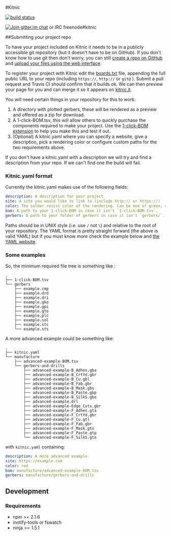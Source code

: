 #Kitnic

[![build status][1]](https://travis-ci.org/monostable/kitnic)

[![Join gitter.im chat][2]](https://gitter.im/monostable/kitnic) or IRC freenode#kitnic

##Submitting your project repo

To have your project included on Kitnic it needs to be in a publicly accessible
git repository (but it doesn't have to be on GitHub). If you don't know how to
use git then don't worry, you can still [create a repo on GitHub][4] and [upload your
files using the web interface][5].

To register your project with Kitnic edit the [boards.txt](boards.txt) file,
appending the full public URL to your repo (including `https://`, `http://` or
`git@` ). Submit a pull request and Travis CI should confirm that it builds ok.
We can then preview your page for you and can merge it so it appears on
[kitnic.it](http://kitnic.it). 

You will need certain things in your repository for this to work:

1. A directory with plotted gerbers, these will be rendered as a preview and offered as a zip for download.
1. A 1-click-BOM.tsv, this will allow others to quickly purchase the components
   required to make your project. Use the [1-click-BOM extension](http://1clickBOM.com) 
   to help you make this and test it out.
1. (Optional) A kitnic.yaml where you can specify a website, give a
   description, pick a rendering color or configure custom paths for the two
   requirements above.

If you don't have a kitnic.yaml with a description we will try and find a
description from your repo. If we can't find one the build will fail.

### Kitnic.yaml format

Currently the kitnic.yaml makes use of the following fields:

```yaml
description: A description for your project
site: A site you would like to link to (include http:// or https://)
color: The solder resist color of the rendering. Can be one of green, red, blue, black, white, orange, purple or yellow.
bom: A path to your 1-click-BOM in case it isn't `1-click-BOM.tsv`.
gerbers: A path to your folder of gerbers in case it isn't `gerbers/`.
```
Paths should be in UNIX style (i.e. use `/` not `\`) and relative to the root of your
repository. The YAML format is pretty straight forward (the above is valid
YAML) but if you must know more check the example below and [the YAML website][6].

### Some examples

So, the minimum required file tree is something like :

```
.
├── 1-click-BOM.tsv
└── gerbers
    ├── example.cmp
    ├── example.drd
    ├── example.dri
    ├── example.gko
    ├── example.gpi
    ├── example.gto
    ├── example.plc
    ├── example.sol
    ├── example.stc
    └── example.sts
```

A more advanced example could be something like:

```
.
├── kitnic.yaml
└── manufacture
    ├── advanced-example-BOM.tsv
    └── gerbers-and-drills
        ├── advanced-example-B_Adhes.gba
        ├── advanced-example-B_CrtYd.gbr
        ├── advanced-example-B_Cu.gbl
        ├── advanced-example-B_Fab.gbr
        ├── advanced-example-B_Mask.gbs
        ├── advanced-example-B_Paste.gbp
        ├── advanced-example-B_SilkS.gbo
        ├── advanced-example.drl
        ├── advanced-example-Edge_Cuts.gbr
        ├── advanced-example-F_Adhes.gta
        ├── advanced-example-F_CrtYd.gbr
        ├── advanced-example-F_Cu.gtl
        ├── advanced-example-F_Fab.gbr
        ├── advanced-example-F_Mask.gts
        ├── advanced-example-F_Paste.gtp
        └── advanced-example-F_SilkS.gto
```

with `kitnic.yaml` containing:

```yaml
description: A more advanced example
site: https://example.com
color: red
bom: manufacture/advanced-example-BOM.tsv
gerbers: manufacture/gerbers-and-drills
```


## Development
### Requirements

- npm >= 2.1.6
- inotify-tools or fswatch
- ninja >= 1.5.1

[1]: https://travis-ci.org/monostable/kitnic.svg?branch=master
[2]: https://badges.gitter.im/monostable/kitnic.svg
[3]: https://github.com/monostable/1clickBOM#usage
[4]: https://help.github.com/articles/create-a-repo/
[5]: https://help.github.com/articles/adding-a-file-to-a-repository/
[6]: http://www.yaml.org/start.html
